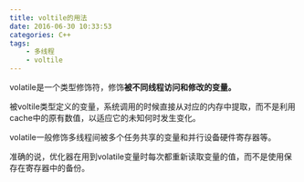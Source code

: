 ```yaml
---
title: voltile的用法
date: 2016-06-30 10:33:53
categories: C++
tags:
	- 多线程
	- voltile
---
```


volatile是一个类型修饰符，修饰**被不同线程访问和修改的变量。**

被voltile类型定义的变量，系统调用的时候直接从对应的内存中提取，而不是利用cache中的原有数值，以适应它的未知何时发生变化。

volatile一般修饰多线程间被多个任务共享的变量和并行设备硬件寄存器等。

准确的说，优化器在用到volatile变量时每次都重新读取变量的值，而不是使用保存在寄存器中的备份。

<!-- more -->
